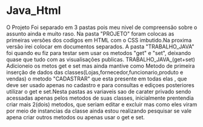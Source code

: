 # Java_Html
O Projeto Foi separado em 3 pastas pois meu nivel de compreensão sobre o assunto ainda e muito raso.
Na pasta "PROJETO" foram colocas as primeiras versões dos codigos em HTML com o CSS imbutido.Na proxima versão irei colocar em documentos separados.
A pasta "TRABALHO_JAVA" foi quando eu fiz para testar sem usar os metodos "get" e "set", deixando quase que tudo com as visualisações publicas.
TRABALHO_JAVA_(get+set) Adicioneio os metos get e set mas ainda mantive como Metodo de primeira inserção de dados das classes(Lojas,fornecedor,funcionario,produto e vendas) o metodo "CADASTRAR" que esta presente em todas elas , que deve ser usado apenas no cadastro e para consultas e ediçoes posteriores utilizar o get e set.Nesta pastas as variaveis sao de carater privado sendo acessadas apenas pelos metodos de suas classes, inicialmente prentendia criar mais 2(dois) metodos, que seriam editar e excluir mas como  eles viram por meio de instancias da classe ainda estou realizando pesquisar se vale apena criar outros metodos ou apenas usar o get e set.
